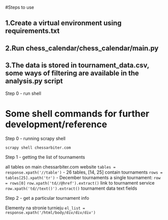 #Steps to use
## 1.Create a virtual environment using requirements.txt
## 2.Run chess_calendar/chess_calendar/main.py
## 3.The data is stored in tournament_data.csv, some ways of filtering are available in the analysis.py script
Step 0 - run shell

# Some shell commands for further development/reference

Step 0 - running scrapy shell

```scrapy shell chessarbiter.com```

Step 1 - getting the list of tournaments

all tables on main chessarbiter.com website
```tables = response.xpath('//table')``` - 26 tables, [14, 25] contain tournaments
```rows = tables[25].xpath('tr')``` - December tournaments
a single tournament:
```row = rows[0]```
```row.xpath('td//@href').extract()``` link to tournament service 
```row.xpath('td//text()').extract()``` tournament data text fields

Step 2 - get a particular tournament info

Elementy na stronie turnieju
```el_list = response.xpath('/html/body/div/div/div') ```

